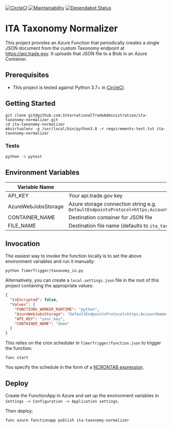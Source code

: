 [![CircleCI](https://circleci.com/gh/InternationalTradeAdministration/ita-taxonomy-normalizer/tree/master.svg?style=svg)](https://circleci.com/gh/InternationalTradeAdministration/ita-taxonomy-normalizer/tree/master)
[![Maintainability](https://api.codeclimate.com/v1/badges/0527c50224cb66b8e576/maintainability)](https://codeclimate.com/github/InternationalTradeAdministration/ita-taxonomy-normalizer/maintainability)
[![Dependabot Status](https://api.dependabot.com/badges/status?host=github&repo=InternationalTradeAdministration/ita-taxonomy-normalizer)](https://dependabot.com)

# ITA Taxonomy Normalizer

This project provides an Azure Function that periodically creates a single JSON document from the custom Taxonomy endpoint at https://api.trade.gov. It uploads that JSON file to a Blob in an Azure Container.

## Prerequisites

- This project is tested against Python 3.7+ in [CircleCI](https://app.circleci.com/github/InternationalTradeAdministration/ita-taxonomy-normalizer/pipelines).

## Getting Started

	git clone git@github.com:InternationalTradeAdministration/ita-taxonomy-normalizer.git
	cd ita-taxonomy-normalizer
	mkvirtualenv -p /usr/local/bin/python3.8 -r requirements-test.txt ita-taxonomy-normalizer

### Tests

```bash
python -m pytest
```

## Environment Variables

Variable Name | Description
------------ | -------------
API_KEY | Your api.trade.gov key
AzureWebJobsStorage | Azure storage connection string e.g. `DefaultEndpointsProtocol=https;AccountName=foo;AccountKey=mykey==;EndpointSuffix=core.windows.net` 
CONTAINER_NAME | Destination container for JSON file
FILE_NAME | Destination file name (defaults to `ita_taxonomy_labels.json`)

## Invocation

The easiest way to invoke the function locally is to set the above environment variables and run it manually:

	python TimerTrigger/taxonomy_io.py
	
Alternatively, you can create a `local.settings.json` file in the root of this project containing the appropriate values:

```json
{
  "IsEncrypted": false,
  "Values": {
    "FUNCTIONS_WORKER_RUNTIME": "python",
    "AzureWebJobsStorage": "DefaultEndpointsProtocol=https;AccountName=foo;AccountKey=mykey==;EndpointSuffix=core.windows.net",
    "API_KEY": "your_key",
    "CONTAINER_NAME": "demo"
  }
}
```

This relies on the cron scheduler in `TimerTrigger/function.json` to trigger the function:

    func start

You specify the schedule in the form of a [NCRONTAB expression](https://docs.microsoft.com/en-us/azure/azure-functions/functions-bindings-timer?tabs=python#ncrontab-expressions). 
 
## Deploy

Create the FunctionApp in Azure and set up the environment variables in `Settings -> Configuration -> Application settings`.
    
Then deploy:

	func azure functionapp publish ita-taxonomy-normalizer
